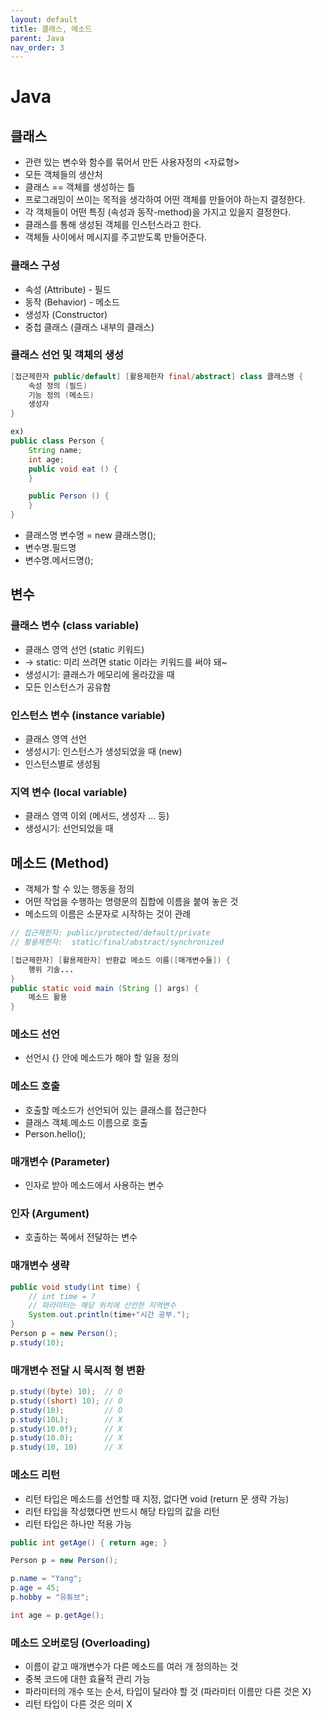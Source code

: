 ```yaml
---
layout: default
title: 클래스, 메소드
parent: Java
nav_order: 3
---
```


# Java

## 클래스
- 관련 있는 변수와 함수를 묶어서 만든 사용자정의 <자료형>
- 모든 객체들의 생산처
- 클래스 == 객체를 생성하는 틀
- 프로그래밍이 쓰이는 목적을 생각하여 어떤 객체를 만들어야 하는지 결정한다.
- 각 객체들이 어떤 특징 (속성과 동작-method)을 가지고 있을지 결정한다.
- 클래스를 통해 생성된 객체를 인스턴스라고 한다.
- 객체들 사이에서 메시지를 주고받도록 만들어준다.

### 클래스 구성
- 속성 (Attribute) - 필드
- 동작 (Behavior) - 메소드
- 생성자 (Constructor)
- 중첩 클래스 (클래스 내부의 클래스)

### 클래스 선언 및 객체의 생성

```java
[접근제한자 public/default] [활용제한자 final/abstract] class 클래스명 {
    속성 정의 (필드)
    기능 정의 (메소드)
    생성자
}

ex)
public class Person {
    String name;
    int age;
    public void eat () {
    }

    public Person () {
    }
}
```

- 클래스명 변수명 = new 클래스명();
- 변수명.필드명
- 변수명.메서드명();

## 변수

### 클래스 변수 (class variable)
- 클래스 영역 선언 (static 키워드)
- → static: 미리 쓰려면 static 이라는 키워드를 써야 돼~
- 생성시기: 클래스가 메모리에 올라갔을 때
- 모든 인스턴스가 공유함

### 인스턴스 변수 (instance variable)
- 클래스 영역 선언
- 생성시기: 인스턴스가 생성되었을 때 (new)
- 인스턴스별로 생성됨

### 지역 변수 (local variable)
- 클래스 영역 이외 (메서드, 생성자 … 등)
- 생성시기: 선언되었을 때

## 메소드 (Method)
- 객체가 할 수 있는 행동을 정의
- 어떤 작업을 수행하는 명령문의 집합에 이름을 붙여 놓은 것
- 메소드의 이름은 소문자로 시작하는 것이 관례

```java
// 접근제한자: public/protected/default/private
// 활용제한자:  static/final/abstract/synchronized

[접근제한자] [활용제한자] 반환값 메소드 이름([매개변수들]) {
    행위 기술...
}
public static void main (String [] args) {
    메소드 활용
}
```

### 메소드 선언
- 선언시 {} 안에 메소드가 해야 할 일을 정의

### 메소드 호출
- 호출할 메소드가 선언되어 있는 클래스를 접근한다
- 클래스 객체.메소드 이름으로 호출
- Person.hello();

### 매개변수 (Parameter)
- 인자로 받아 메소드에서 사용하는 변수

### 인자 (Argument)
- 호출하는 쪽에서 전달하는 변수

### 매개변수 생략

```java
public void study(int time) {
    // int time = ?
    // 파라미터는 해당 위치에 선언한 지역변수
    System.out.println(time+"시간 공부.");
}
Person p = new Person();
p.study(10);
```

### 매개변수 전달 시 묵시적 형 변환

```java
p.study((byte) 10);  // O
p.study((short) 10); // O
p.study(10);         // O
p.study(10L);        // X
p.study(10.0f);      // X
p.study(10.0);       // X
p.study(10, 10)      // X
```

### 메소드 리턴
- 리턴 타입은 메소드를 선언할 때 지정, 없다면 void (return 문 생략 가능)
- 리턴 타입을 작성했다면 반드시 해당 타입의 값을 리턴
- 리턴 타입은 하나만 적용 가능

```java
public int getAge() { return age; } 

Person p = new Person(); 

p.name = "Yang"; 
p.age = 45; 
p.hobby = "유튜브"; 

int age = p.getAge();
```

### 메소드 오버로딩 (Overloading)
- 이름이 같고 매개변수가 다른 메소드를 여러 개 정의하는 것
- 중복 코드에 대한 효율적 관리 가능
- 파라미터의 개수 또는 순서, 타입이 달라야 할 것 (파라미터 이름만 다른 것은 X)
- 리턴 타입이 다른 것은 의미 X

